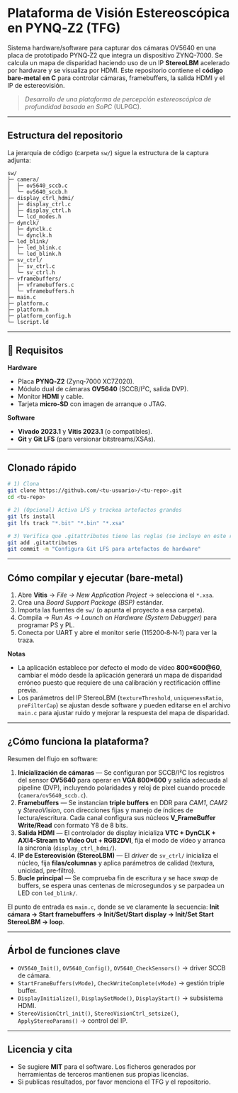# Plataforma de Visión Estereoscópica en PYNQ‑Z2 (TFG)

Sistema hardware/software para capturar dos cámaras OV5640 en una placa de prototipado PYNQ‑Z2 que integra un dispositivo ZYNQ-7000.
Se calcula un mapa de disparidad haciendo uso de un IP **StereoLBM** acelerado por hardware y se visualiza por HDMI. Este repositorio contiene el **código bare‑metal en C** para controlar cámaras, framebuffers, la salida HDMI y el IP de estereovisión.

> *Desarrollo de una plataforma de percepción estereoscópica de profundidad basada en SoPC* (ULPGC).

---

## Estructura del repositorio

La jerarquía de código (carpeta `sw/`) sigue la estructura de la captura adjunta:

```
sw/
├─ camera/
│  ├─ ov5640_sccb.c
│  └─ ov5640_sccb.h
├─ display_ctrl_hdmi/
│  ├─ display_ctrl.c
│  ├─ display_ctrl.h
│  └─ lcd_modes.h
├─ dynclk/
│  ├─ dynclk.c
│  └─ dynclk.h
├─ led_blink/
│  ├─ led_blink.c
│  └─ led_blink.h
├─ sv_ctrl/
│  ├─ sv_ctrl.c
│  └─ sv_ctrl.h
├─ vframebuffers/
│  ├─ vframebuffers.c
│  └─ vframebuffers.h
├─ main.c
├─ platform.c
├─ platform.h
├─ platform_config.h 
└─ lscript.ld
```

---

## 🧰 Requisitos

**Hardware**
- Placa **PYNQ‑Z2** (Zynq‑7000 XC7Z020).
- Módulo dual de cámaras **OV5640** (SCCB/I²C, salida DVP).
- Monitor **HDMI** y cable.
- Tarjeta **micro‑SD** con imagen de arranque o JTAG.

**Software**
- **Vivado 2023.1** y **Vitis 2023.1** (o compatibles).
- **Git** y **Git LFS** (para versionar bitstreams/XSAs).

---

## Clonado rápido

```bash
# 1) Clona
git clone https://github.com/<tu-usuario>/<tu-repo>.git
cd <tu-repo>

# 2) (Opcional) Activa LFS y trackea artefactos grandes
git lfs install
git lfs track "*.bit" "*.bin" "*.xsa"

# 3) Verifica que .gitattributes tiene las reglas (se incluye en este repo)
git add .gitattributes
git commit -m "Configura Git LFS para artefactos de hardware"
```

---

## Cómo compilar y ejecutar (bare‑metal)

1. Abre **Vitis** → *File → New Application Project* → selecciona el `*.xsa`.
2. Crea una *Board Support Package (BSP)* estándar.
3. Importa las fuentes de `sw/` (o apunta el proyecto a esa carpeta).
4. Compila → *Run As → Launch on Hardware (System Debugger)* para programar PS y PL.
5. Conecta por UART y abre el monitor serie (115200‑8‑N‑1) para ver la traza.

**Notas**
- La aplicación establece por defecto el modo de vídeo **800×600@60**, cambiar el módo desde la aplicación generará un mapa de disparidad erróneo puesto que requiere de una calibración y rectificación offline previa.
- Los parámetros del IP StereoLBM (`textureThreshold`, `uniquenessRatio`, `preFilterCap`) se ajustan desde software y pueden editarse en el archivo `main.c` para ajustar ruido y mejorar la respuesta del mapa de disparidad.

---

## ¿Cómo funciona la plataforma?

Resumen del flujo en software:

1. **Inicialización de cámaras** — Se configuran por SCCB/I²C los registros del sensor **OV5640** para operar en **VGA 800×600** y salida adecuada al pipeline (DVP), incluyendo polaridades y reloj de píxel cuando procede (`camera/ov5640_sccb.c`).  
2. **Framebuffers** — Se instancian **triple buffers** en DDR para *CAM1*, *CAM2* y *StereoVision*, con direcciones fijas y manejo de índices de lectura/escritura. Cada canal configura sus núcleos **V_FrameBuffer Write/Read** con formato Y8 de 8 bits.
3. **Salida HDMI** — El controlador de display inicializa **VTC + DynCLK + AXI4-Stream to Video Out + RGB2DVI**, fija el modo de vídeo y arranca la sincronía (`display_ctrl_hdmi/`).  
4. **IP de Estereovisión (StereoLBM)** — El *driver* de `sv_ctrl/` inicializa el núcleo, fija **filas/columnas** y aplica parámetros de calidad (textura, unicidad, pre‑filtro).  
5. **Bucle principal** — Se comprueba fin de escritura y se hace *swap* de buffers, se espera unas centenas de microsegundos y se parpadea un LED con `led_blink/`.  

El punto de entrada es `main.c`, donde se ve claramente la secuencia: **Init cámara → Start framebuffers → Init/Set/Start display → Init/Set Start StereoLBM → loop**.

---

## Árbol de funciones clave

- `OV5640_Init()`, `OV5640_Config()`, `OV5640_CheckSensors()` → driver SCCB de cámara.
- `StartFrameBuffers(vMode)`, `CheckWriteComplete(vMode)` → gestión triple buffer.
- `DisplayInitialize()`, `DisplaySetMode()`, `DisplayStart()` → subsistema HDMI.
- `StereoVisionCtrl_init()`, `StereoVisionCtrl_setsize()`, `ApplyStereoParams()` → control del IP.

---

## Licencia y cita

- Se sugiere **MIT** para el software. Los ficheros generados por herramientas de terceros mantienen sus propias licencias.
- Si publicas resultados, por favor menciona el TFG y el repositorio.



